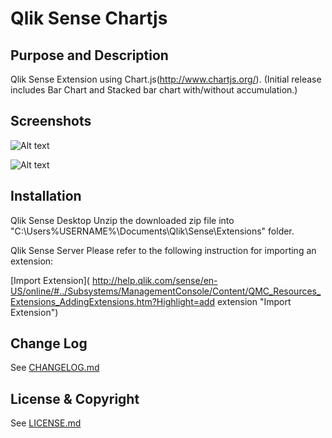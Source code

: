 # Qlik Sense Chartjs

## Purpose and Description
Qlik Sense Extension using Chart.js(http://www.chartjs.org/).
(Initial release includes Bar Chart and Stacked bar chart with/without accumulation.)

## Screenshots
![Alt text](./src/lib/images/extension_image1.gif)

![Alt text](./src/lib/images/extension_image2.gif)

## Installation
Qlik Sense Desktop Unzip the downloaded zip file into "C:\Users\%USERNAME%\Documents\Qlik\Sense\Extensions\" folder.

Qlik Sense Server Please refer to the following instruction for importing an extension:

[Import Extension]( http://help.qlik.com/sense/en-US/online/#../Subsystems/ManagementConsole/Content/QMC_Resources_Extensions_AddingExtensions.htm?Highlight=add extension "Import Extension")

## Change Log

See [CHANGELOG.md](ChangeLog.md)

## License & Copyright

See [LICENSE.md](License.md)
